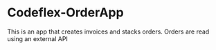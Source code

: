 # Codeflex-OrderApp

This is an app that creates invoices and stacks orders.
Orders are read using an external API

